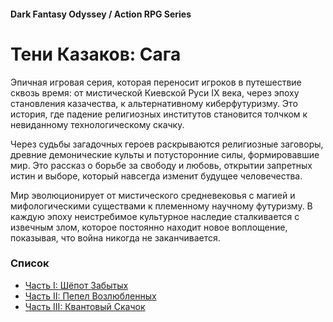 #### Dark Fantasy Odyssey / Action RPG Series

# Тени Казаков: Сага

Эпичная игровая серия, которая переносит игроков в путешествие сквозь время: от мистической Киевской Руси IX века, через эпоху становления казачества, к альтернативному киберфутуризму. Это история, где падение религиозных институтов становится толчком к невиданному технологическому скачку.

Через судьбы загадочных героев раскрываются религиозные заговоры, древние демонические культы и потусторонние силы, формировавшие мир. Это рассказ о борьбе за свободу и любовь, открытии запретных истин и выборе, который навсегда изменит будущее человечества.

Мир эволюционирует от мистического средневековья с магией и мифологическими существами к племенному научному футуризму. В каждую эпоху неистребимое культурное наследие сталкивается с извечным злом, которое постоянно находит новое воплощение, показывая, что война никогда не заканчивается.

### Список

- [Часть I: Шёпот Забытых](/cossack-saga-1)
- [Часть II: Пепел Возлюбленных](/cossack-saga-2)
- [Часть III: Квантовый Скачок](/cossack-saga-3)